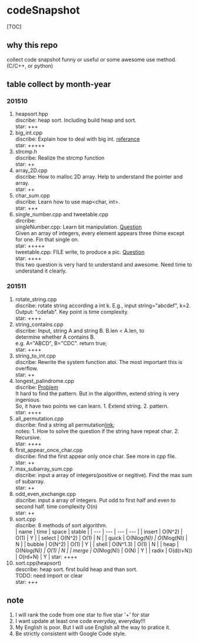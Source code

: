 # codeSnapshot

[TOC]

## why this repo
collect code snapshot funny or useful or some awesome use method.(C/C++, or python)<br>

## table collect by month-year
### 201510
1. heapsort.hpp<br>
discribe: heap sort. Including build heap and sort.<br>
star: +++
2. big_int.cpp<br>
discribe: Explain how to deal with big int. [referance](www.clanfei.com/2012/04/629.html)<br>
star: +++++
3. strcmp.h<br>
discribe: Realize the strcmp function<br>
star: ++
4. array_2D.cpp<br>
discribe: How to malloc 2D array. Help to understand the pointer and array.<br>
star: ++
30. char_sum.cpp<br>
discribe: Learn how to use map<char, int>.<br>
star: +++
31. single_number.cpp and tweetable.cpp<br>
dircribe: <br>
singleNumber.cpp: Learn bit manipulation. [Question](https://leetcode.com/problems/single-number/)<br>
    Given an array of integers, every element appears three thime except for one. Fin that single on.<br>
star: +++++<br>
tweetable.cpp: FILE write, to produce a pic. [Question](https://codegolf.stackexchange.com/question/35569/tweetable-mathematical-art)<br>
star: ++++<br>
this two question is very hard to understand and awesome. Need time to understand it clearly.

### 201511
1. rotate_string.cpp<br>
discribe: rotate string according a int k. E.g., input string="abcdef", k=2. Output: "cdefab". Key point is time complexity.<br>
star: ++++
2. string_contains.cpp<br>
discribe: Input, string A and string B. B.len < A.len, to<br>
determine whether A contains B.<br>
e.g. A="ABCD", B="CDC". return true;<br>
star: ++++
3. string_to_int.cpp<br>
discribe: Rewrite the system function atoi. The most important this is overflow.<br>
star: ++
4. longest_palindrome.cpp<br>
discribe: [Problem](https://github.com/julycoding/The-Art-Of-Programming-By-July/blob/master/ebook/zh/01.05.md)<br>
It hard to find the pattern. But in the algorithm, extend string is very ingenious.<br>
So, it have two points we can learn. 1. Extend string. 2. pattern.<br>
star: ++++
5. all_permutation.cpp<br>
discribe: find a string all permutation[link](http://www.cnblogs.com/bakari/archive/2012/08/02/2620826.html);<br>
notes: 1. How to solve the question if the string have repeat char. 2. Recursive.<br>
star: ++++
6. first_appear_once_char.cpp<br>
discribe: find the first appear only once char. See more in cpp file.<br>
star: ++
7. max_subarray_sum.cpp<br>
discribe: input a array of integers(positive or negitive). Find the max sum of subarray.<br>
star: ++
8. odd_even_exchange.cpp<br>
discribe: input a array of integers. Put odd to first half and even to second half. time complexity O(n)<br>
star: ++ 
9. sort.cpp<br>
discribe: 8 methods of sort algorithm.<br>
| name   | time        | space       | stable |
| ---    | ---         | ---         | ---    |
| insert | O(N^2)      | O(1)        | Y      |
| select | O(N^2)      | O(1)        | N      |
| quick  | O(N*log(N)) | O(N*log(N)) | N      |
| bubble | O(N^2)      | O(1)        | Y      |
| shell  | O(N^1.3)    | O(1)        | N      |
| heap   | O(N*log(N)) | O(1)        | N      |
| merge  | O(N*log(N)) | O(N)        | Y      |
| radix  | O(d(r+N))   | O(rd+N)     | Y      |
star: ++++
10. sort.cpp(heapsort)<br>
describe: heap sort. first build heap and than sort.<br>
TODO: need import or clear<br>
star: +++

## note
1. I will rank the code from one star to five star '+' for star
2. I want update at least one code everyday, everyday!!!
3. My English is poor. But I will use English all the way to pratice it.
4. Be strictly consistent with Google Code style.
